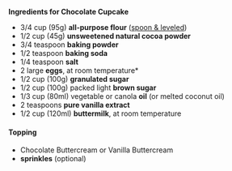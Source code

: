 **Ingredients for Chocolate Cupcake**

- 3/4 cup (95g) **all-purpose flour** ([spoon & leveled](https://sallysbakingaddiction.com/how-to-measure-baking-ingredients/))
- 1/2 cup (45g) **unsweetened natural cocoa powder**
- 3/4 teaspoon **baking powder**
- 1/2 teaspoon **baking soda**
- 1/4 teaspoon **salt**
- 2 large **eggs**, at room temperature*
- 1/2 cup (100g) **granulated sugar**
- 1/2 cup (100g) packed light **brown sugar**
- 1/3 cup (80ml) vegetable or canola **oil** (or melted coconut oil)
- 2 teaspoons **pure vanilla extract**
- 1/2 cup (120ml) **buttermilk**, at room temperature



#### Topping

- Chocolate Buttercream or Vanilla Buttercream
- **sprinkles** (optional)